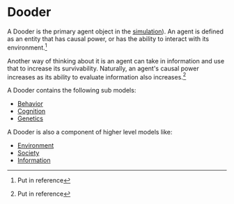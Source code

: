 # Dooder

A Dooder is the primary agent object in the [simulation](Simulation.md)). An agent is defined as an entity that has causal power, or has the ability to interact with its environment.[^1]

Another way of thinking about it is an agent can take in information and use that to increase its survivability. Naturally, an agent's causal power increases as its ability to evaluate information also increases.[^2]

A Dooder contains the following sub models:  

- [Behavior](Behavior.md)
- [Cognition](Cognition.md)
- [Genetics](Genetics.md)

A Dooder is also a component of higher level models like:  

- [Environment](Environment.md)
- [Society](Society.md)
- [Information](Information.md)

[^1]: Put in reference
[^2]: Put in reference
